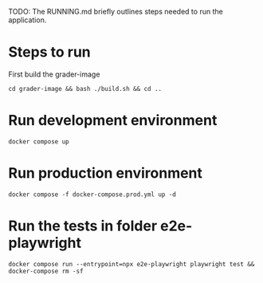 TODO: The RUNNING.md briefly outlines steps needed to run the application.

# Steps to run

First build the grader-image

    cd grader-image && bash ./build.sh && cd ..

# Run development environment

    docker compose up

# Run production environment

    docker compose -f docker-compose.prod.yml up -d


# Run the tests in folder e2e-playwright

    docker compose run --entrypoint=npx e2e-playwright playwright test && docker-compose rm -sf